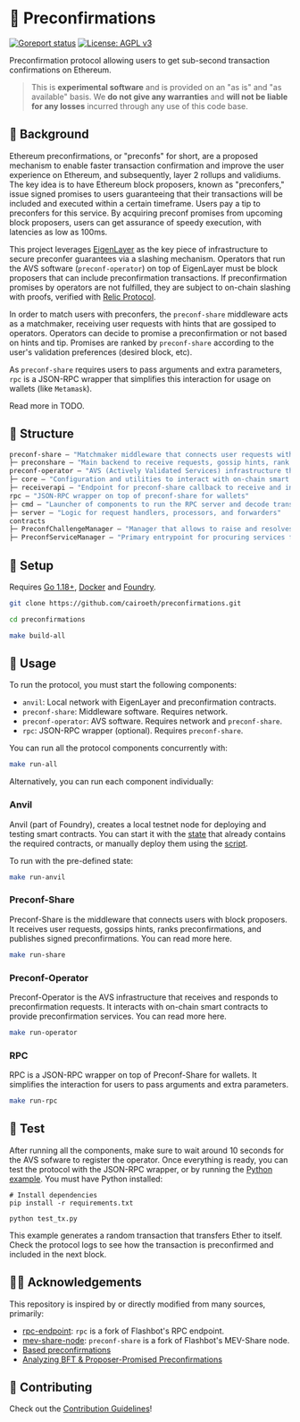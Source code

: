 # 🔌 Preconfirmations

[![Goreport status](https://goreportcard.com/badge/github.com/flashbots/mev-boost)](https://goreportcard.com/report/github.com/flashbots/mev-boost)
[![License: AGPL v3](https://img.shields.io/badge/License-AGPL_v3-blue.svg)](https://www.gnu.org/licenses/agpl-3.0)

Preconfirmation protocol allowing users to get sub-second transaction confirmations on Ethereum.

> This is **experimental software** and is provided on an "as is" and "as available" basis. We **do not give any warranties** and **will not be liable for any losses** incurred through any use of this code base.

## 🌱 Background

Ethereum preconfirmations, or "preconfs" for short, are a proposed mechanism to enable faster transaction confirmation and improve the user experience on Ethereum, and subsequently, layer 2 rollups and validiums. The key idea is to have Ethereum block proposers, known as "preconfers," issue signed promises to users guaranteeing that their transactions will be included and executed within a certain timeframe. Users pay a tip to preconfers for this service. By acquiring preconf promises from upcoming block proposers, users can get assurance of speedy execution, with latencies as low as 100ms.

This project leverages [EigenLayer](https://www.eigenlayer.xyz/) as the key piece of infrastructure to secure preconfer guarantees via a slashing mechanism. Operators that run the AVS software (`preconf-operator`) on top of EigenLayer must be block proposers that can include preconfirmation transactions. If preconfirmation promises by operators are not fulfilled, they are subject to on-chain slashing with proofs, verified with [Relic Protocol](https://relicprotocol.com/).

In order to match users with preconfers, the `preconf-share` middleware acts as a matchmaker, receiving user requests with hints that are gossiped to operators. Operators can decide to promise a preconfirmation or not based on hints and tip. Promises are ranked by `preconf-share` according to the user's validation preferences (desired block, etc).

As `preconf-share` requires users to pass arguments and extra parameters, `rpc` is a JSON-RPC wrapper that simplifies this interaction for usage on wallets (like `Metamask`).

Read more in TODO.

## 🧱 Structure

```ml
preconf-share — "Matchmaker middleware that connects user requests with block proposers"
├─ preconshare — "Main backend to receive requests, gossip hints, rank preconfirmations, and publish signed preconfirmations"
preconf-operator — "AVS (Actively Validated Services) infrastructure that receives and reponds to preconfirmation requests"
├─ core — "Configuration and utilities to interact with on-chain smart contracts"
├─ receiverapi — "Endpoint for preconf-share callback to receive and include raw transactions"
rpc — "JSON-RPC wrapper on top of preconf-share for wallets"
├─ cmd — "Launcher of components to run the RPC server and decode transactions"
├─ server — "Logic for request handlers, processors, and forwarders"
contracts
├─ PreconfChallengeManager — "Manager that allows to raise and resolves challenges for signed preconfirmations"
├─ PreconfServiceManager — "Primary entrypoint for procuring services for preconfirmations"
```

## 👷 Setup

Requires [Go 1.18+](https://go.dev/doc/install), [Docker](https://www.docker.com/products/docker-desktop/) and [Foundry](https://getfoundry.sh/).

```bash
git clone https://github.com/cairoeth/preconfirmations.git

cd preconfirmations

make build-all
```

## 🔧 Usage

To run the protocol, you must start the following components:
- `anvil`: Local network with EigenLayer and preconfirmation contracts.
- `preconf-share`: Middleware software. Requires network.
- `preconf-operator`: AVS software. Requires network and `preconf-share`.
- `rpc`: JSON-RPC wrapper (optional). Requires `preconf-share`.

You can run all the protocol components concurrently with:

```bash
make run-all
```

Alternatively, you can run each component individually:

### Anvil

Anvil (part of Foundry), creates a local testnet node for deploying and testing smart contracts. You can start it with the [state](contracts/anvil-state.json) that already contains the required contracts, or manually deploy them using the [script](contracts/script/Preconf.s.sol).

To run with the pre-defined state:

```bash
make run-anvil
```

### Preconf-Share

Preconf-Share is the middleware that connects users with block proposers. It receives user requests, gossips hints, ranks preconfirmations, and publishes signed preconfirmations. You can read more here.

```bash
make run-share
```

### Preconf-Operator

Preconf-Operator is the AVS infrastructure that receives and responds to preconfirmation requests. It interacts with on-chain smart contracts to provide preconfirmation services. You can read more here.

```bash
make run-operator
```

### RPC

RPC is a JSON-RPC wrapper on top of Preconf-Share for wallets. It simplifies the interaction for users to pass arguments and extra parameters.

```bash
make run-rpc
```

## 🧪 Test

After running all the components, make sure to wait around 10 seconds for the AVS sofware to register the operator. Once everything is ready, you can test the protocol with the JSON-RPC wrapper, or by running the [Python example](test_tx.py). You must have Python installed:

```
# Install dependencies
pip install -r requirements.txt

python test_tx.py
```

This example generates a random transaction that transfers Ether to itself. Check the protocol logs to see how the transaction is preconfirmed and included in the next block.

## 🙏🏼 Acknowledgements

This repository is inspired by or directly modified from many sources, primarily:

- [rpc-endpoint](https://github.com/flashbots/rpc-endpoint): `rpc` is a fork of Flashbot's RPC endpoint.
- [mev-share-node](https://github.com/flashbots/mev-share-node): `preconf-share` is a fork of Flashbot's MEV-Share node.
- [Based preconfirmations](https://ethresear.ch/t/based-preconfirmations/17353)
- [Analyzing BFT & Proposer-Promised Preconfirmations](https://ethresear.ch/t/analyzing-bft-proposer-promised-preconfirmations/17963)

## 🫡 Contributing

Check out the [Contribution Guidelines](./CONTRIBUTING.md)!